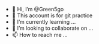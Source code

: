 - 👋 Hi, I’m @Green5go
- 👀 This account is for git practice
- 🌱 I’m currently learning ...
- 💞️ I’m looking to collaborate on ...
- 📫 How to reach me ...

<!---
Green5go/Green5go is a ✨ special ✨ repository because its `README.md` (this file) appears on your GitHub profile.
You can click the Preview link to take a look at your changes.
--->
